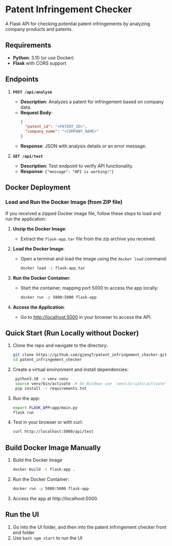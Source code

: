 # Patent Infringement Checker

A Flask API for checking potential patent infringements by analyzing company products and patents.

## Requirements

- **Python**: 3.10 (or use Docker)
- **Flask** with CORS support

## Endpoints

1. **`POST /api/analyze`**
   - **Description**: Analyzes a patent for infringement based on company data.
   - **Request Body**:
     ```json
     {
       "patent_id": "<PATENT_ID>",
       "company_name": "<COMPANY_NAME>"
     }
     ```
   - **Response**: JSON with analysis details or an error message.

2. **`GET /api/test`**
   - **Description**: Test endpoint to verify API functionality.
   - **Response**: `{"message": "API is working!"}`

## Docker Deployment

### Load and Run the Docker Image (from ZIP file)

If you received a zipped Docker image file, follow these steps to load and run the application:

1. **Unzip the Docker Image**:
   - Extract the `flask-app.tar` file from the zip archive you received.

2. **Load the Docker Image**:
   - Open a terminal and load the image using the `docker load` command:
     ```bash
     docker load -i flask-app.tar
     ```

3. **Run the Docker Container**:
   - Start the container, mapping port 5000 to access the app locally:
     ```bash
     docker run -p 5000:5000 flask-app
     ```

4. **Access the Application**:
   - Go to [http://localhost:5000](http://localhost:5000) in your browser to access the API.


## Quick Start (Run Locally without Docker)

1. Clone the repo and navigate to the directory:
   ```bash
   git clone https://github.com/gjeng7/patent_infringement_checker.git
   cd patent_infringement_checker
   ```
2. Create a virtual environment and install dependencies:
   ```bash
    python3.10 -m venv venv
    source venv/bin/activate  # On Windows use `venv\Scripts\activate`
    pip install -r requirements.txt
    ```
3. Run the app:
    ```bash
    export FLASK_APP=app/main.py
    flask run
    ```
4. Test in your browser or with curl:
    ```bash 
    curl http://localhost:5000/api/test
    ```
## Build Docker Image Manually

1. Build the Docker Image
    ```bash
    docker build -t flask-app .
    ```
2. Run the Docker Container:
    ```bash 
    docker run -p 5000:5000 flask-app
    ```
3. Access the app at http://localhost:5000.

## Run the UI 
1. Go into the UI folder, and then into the patent infringement checker front end folder
2. Use ```bash npm start``` to run the UI 




